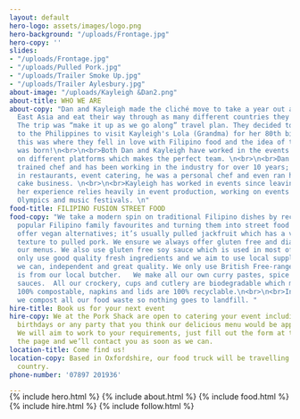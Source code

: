 ```yaml
---
layout: default
hero-logo: assets/images/logo.png
hero-background: "/uploads/Frontage.jpg"
hero-copy: ''
slides:
- "/uploads/Frontage.jpg"
- "/uploads/Pulled Pork.jpg"
- "/uploads/Trailer Smoke Up.jpg"
- "/uploads/Trailer Aylesbury.jpg"
about-image: "/uploads/Kayleigh &Dan2.png"
about-title: WHO WE ARE
about-copy: "Dan and Kayleigh made the cliché move to take a year out and travel South
  East Asia and eat their way through as many different countries they could afford.
  The trip was “make it up as we go along” travel plan. They decided to take a detour
  to the Philippines to visit Kayleigh's Lola (Grandma) for her 80th birthday party,
  this was where they fell in love with Filipino food and the idea of the Pork Shack
  was born!\n<br>\n<br>Both Dan and Kayleigh have worked in the events sector but
  on different platforms which makes the perfect team. \n<br>\n<br>Dan is a fully
  trained chef and has been working in the industry for over 10 years; he has worked
  in restaurants, event catering, he was a personal chef and even ran his own novelty
  cake business. \n<br>\n<br>Kayleigh has worked in events since leaving University,
  her experience relies heavily in event production, working on events like the London
  Olympics and music festivals. \n"
food-title: FILIPINO FUSION STREET FOOD
food-copy: "We take a modern spin on traditional Filipino dishes by reconstructing
  popular Filipino family favourites and turning them into street food feasts.  We
  offer vegan alternatives; it’s usually pulled jackfruit which has a very similar
  texture to pulled pork. We ensure we always offer gluten free and diary free on
  our menus. We also use gluten free soy sauce which is used in most of our dishes.\n<br>\n<br>We
  only use good quality fresh ingredients and we aim to use local suppliers where
  we can, independent and great quality. We only use British Free-range pork, which
  is from our local butcher.   We make all our own curry pastes, spice blends and
  sauces.  All our crockery, cups and cutlery are biodegradable which means they are
  100% compostable, napkins and lids are 100% recyclable.\n<br>\n<br>In our prep kitchen
  we compost all our food waste so nothing goes to landfill. "
hire-title: Book us for your next event
hire-copy: We at the Pork Shack are open to catering your event including weddings,
  birthdays or any party that you think our delicious menu would be appropriate for.
  We will aim to work to your requirements, just fill out the form at the bottom of
  the page and we’ll contact you as soon as we can.
location-title: Come find us!
location-copy: Based in Oxfordshire, our food truck will be travelling around the
  country.
phone-number: '07897 201936'

---
```

<div style="margin-top:-20px;"></div>
   <!-- Hero Copy-->
{% include hero.html %}
<!-- About Us-->
{% include about.html %}
<!-- Food Section -->
{% include food.html %}
<!-- Hire Section -->
{% include hire.html %}
<!-- Instagram Section -->
{% include follow.html %}